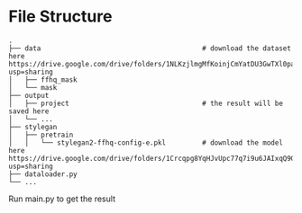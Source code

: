 # File Structure

    .
    ├── data                                        # download the dataset here https://drive.google.com/drive/folders/1NLKzjlmgMfKoinjCmYatDU3GwTXl0paz?usp=sharing
    │   ├── ffhq_mask     
    │   └── mask
    ├── output
    │   ├── project                                 # the result will be saved here
    │   └── ...
    ├── stylegan
    │   ├── pretrain
    │   │   └── stylegan2-ffhq-config-e.pkl         # download the model here https://drive.google.com/drive/folders/1Crcqpg8YqHJvUpc77q7i9u6JAIxqQ9GM?usp=sharing
    ├── dataloader.py
    └── ...

Run main.py to get the result
